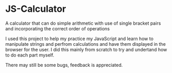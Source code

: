 # JS-Calculator
A calculator that can do simple arithmetic with use of single bracket pairs and incorporating the correct order of operations

I used this project to help my practice my JavaScript and learn how to manipulate strings and perfrom calculations and have them displayed in the browser for the user.
I did this mainly from scratch to try and undertand how to do each part myself.

There may still be some bugs, feedback is appreciated.
